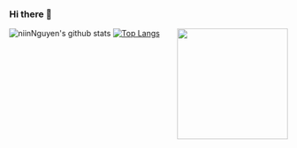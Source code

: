 ### Hi there 👋
<img align="right" src="https://user-images.githubusercontent.com/5713670/87202985-820dcb80-c2b6-11ea-9f56-7ec461c497c3.gif" width="200"/>

<!--
**niinNguyen/niinNguyen** is a ✨ _special_ ✨ repository because its `README.md` (this file) appears on your GitHub profile.

Here are some ideas to get you started:

- 🔭 I’m currently working on ...
- 🌱 I’m currently learning ...
- 👯 I’m looking to collaborate on ...
- 🤔 I’m looking for help with ...
- 💬 Ask me about ...
- 📫 How to reach me: ...
- 😄 Pronouns: ...
- ⚡ Fun fact: ...
-->

![niinNguyen's github stats](https://github-readme-stats.vercel.app/api?username=niinNguyen)
[![Top Langs](https://github-readme-stats.vercel.app/api/top-langs/?username=niinNguyen)](https://github.com/niinNguyen/github-readme-stats)
